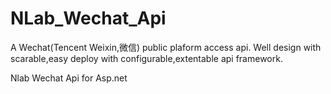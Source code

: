 NLab_Wechat_Api
===============
A Wechat(Tencent Weixin,微信) public plaform access api. 
Well design with scarable,easy deploy with configurable,extentable api framework.

Nlab Wechat Api for Asp.net
